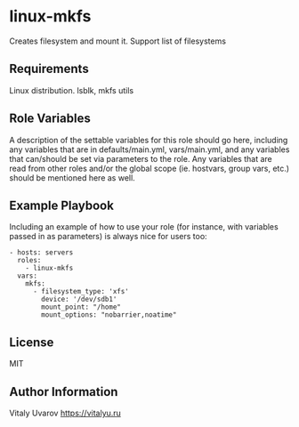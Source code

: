 linux-mkfs
=========

Creates filesystem and mount it. Support list of filesystems

Requirements
------------

Linux distribution. lsblk, mkfs utils

Role Variables
--------------

A description of the settable variables for this role should go here, including any variables that are in defaults/main.yml, vars/main.yml, and any variables that can/should be set via parameters to the role. Any variables that are read from other roles and/or the global scope (ie. hostvars, group vars, etc.) should be mentioned here as well.

Example Playbook
----------------

Including an example of how to use your role (for instance, with variables passed in as parameters) is always nice for users too:

    - hosts: servers
      roles:
        - linux-mkfs
      vars:
        mkfs:
          - filesystem_type: 'xfs'
            device: '/dev/sdb1'
            mount_point: "/home"
            mount_options: "nobarrier,noatime"

License
-------

MIT

Author Information
------------------

Vitaly Uvarov https://vitalyu.ru
